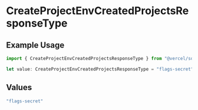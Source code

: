 # CreateProjectEnvCreatedProjectsResponseType

## Example Usage

```typescript
import { CreateProjectEnvCreatedProjectsResponseType } from "@vercel/sdk/models/operations/createprojectenv.js";

let value: CreateProjectEnvCreatedProjectsResponseType = "flags-secret";
```

## Values

```typescript
"flags-secret"
```